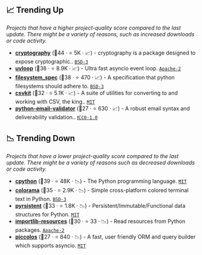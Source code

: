 ## 📈 Trending Up

_Projects that have a higher project-quality score compared to the last update. There might be a variety of reasons, such as increased downloads or code activity._

- <b><a href="https://github.com/pyca/cryptography">cryptography</a></b> (🥇44 ·  ⭐ 5K · 📈) - cryptography is a package designed to expose cryptographic.. <code><a href="http://bit.ly/3aKzpTv">BSD-3</a></code>
- <b><a href="https://github.com/MagicStack/uvloop">uvloop</a></b> (🥇38 ·  ⭐ 8.9K · 📈) - Ultra fast asyncio event loop. <code><a href="http://bit.ly/3nYMfla">Apache-2</a></code>
- <b><a href="https://github.com/fsspec/filesystem_spec">filesystem_spec</a></b> (🥇38 ·  ⭐ 470 · 📈) - A specification that python filesystems should adhere to. <code><a href="http://bit.ly/3aKzpTv">BSD-3</a></code>
- <b><a href="https://github.com/wireservice/csvkit">csvkit</a></b> (🥈32 ·  ⭐ 5.1K · 📈) - A suite of utilities for converting to and working with CSV, the king.. <code><a href="http://bit.ly/34MBwT8">MIT</a></code>
- <b><a href="https://github.com/JoshData/python-email-validator">python-email-validator</a></b> (🥉27 ·  ⭐ 630 · 📈) - A robust email syntax and deliverability validation.. <code><a href="https://tldrlegal.com/search?q=CC0-1.0">❗️CC0-1.0</a></code>

## 📉 Trending Down

_Projects that have a lower project-quality score compared to the last update. There might be a variety of reasons such as decreased downloads or code activity._

- <b><a href="https://github.com/python/cpython">cpython</a></b> (🥇39 ·  ⭐ 48K · 📉) - The Python programming language. <code><a href="http://bit.ly/34MBwT8">MIT</a></code>
- <b><a href="https://github.com/tartley/colorama">colorama</a></b> (🥈35 ·  ⭐ 2.9K · 📉) - Simple cross-platform colored terminal text in Python. <code><a href="http://bit.ly/3aKzpTv">BSD-3</a></code>
- <b><a href="https://github.com/tobgu/pyrsistent">pyrsistent</a></b> (🥇33 ·  ⭐ 1.8K · 📉) - Persistent/Immutable/Functional data structures for Python. <code><a href="http://bit.ly/34MBwT8">MIT</a></code>
- <b><a href="https://github.com/python/importlib_resources">importlib-resources</a></b> (🥈30 ·  ⭐ 33 · 📉) - Read resources from Python packages. <code><a href="http://bit.ly/3nYMfla">Apache-2</a></code>
- <b><a href="https://github.com/piccolo-orm/piccolo">piccolos</a></b> (🥉27 ·  ⭐ 840 · 📉) - A fast, user friendly ORM and query builder which supports asyncio. <code><a href="http://bit.ly/34MBwT8">MIT</a></code>

